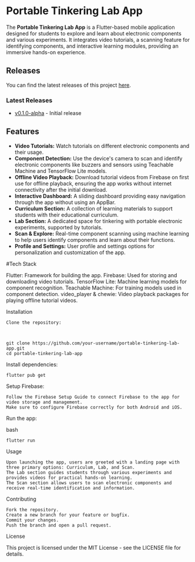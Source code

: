 # Portable Tinkering Lab App

The **Portable Tinkering Lab App** is a Flutter-based mobile application designed for students to explore and learn about electronic components and various experiments. It integrates video tutorials, a scanning feature for identifying components, and interactive learning modules, providing an immersive hands-on experience.

## Releases

You can find the latest releases of this project [here](https://github.com/swapisticated/Portable-Tinkering-Lab.git).

### Latest Releases
- [v0.1.0-alpha](https://github.com/swapisticated/Portable-Tinkering-Lab/releases/tag/v0.1.0-alpha) - Initial release


## Features

- **Video Tutorials:** Watch tutorials on different electronic components and their usage.
- **Component Detection:** Use the device's camera to scan and identify electronic components like buzzers and sensors using Teachable Machine and TensorFlow Lite models.
- **Offline Video Playback:** Download tutorial videos from Firebase on first use for offline playback, ensuring the app works without internet connectivity after the initial download.
- **Interactive Dashboard:** A sliding dashboard providing easy navigation through the app without using an AppBar.
- **Curriculum Section:** A collection of learning materials to support students with their educational curriculum.
- **Lab Section:** A dedicated space for tinkering with portable electronic experiments, supported by tutorials.
- **Scan & Explore:** Real-time component scanning using machine learning to help users identify components and learn about their functions.
- **Profile and Settings:** User profile and settings options for personalization and customization of the app.

#Tech Stack

Flutter: Framework for building the app.
Firebase: Used for storing and downloading video tutorials.
TensorFlow Lite: Machine learning models for component recognition.
Teachable Machine: For training models used in component detection.
video_player & chewie: Video playback packages for playing offline tutorial videos.

Installation

    Clone the repository:

    

    git clone https://github.com/your-username/portable-tinkering-lab-app.git
    cd portable-tinkering-lab-app

Install dependencies:

    flutter pub get

Setup Firebase:

    Follow the Firebase Setup Guide to connect Firebase to the app for video storage and management.
    Make sure to configure Firebase correctly for both Android and iOS.

Run the app:

bash

    flutter run

Usage

    Upon launching the app, users are greeted with a landing page with three primary options: Curriculum, Lab, and Scan.
    The Lab section guides students through various experiments and provides videos for practical hands-on learning.
    The Scan section allows users to scan electronic components and receive real-time identification and information.

Contributing

    Fork the repository.
    Create a new branch for your feature or bugfix.
    Commit your changes.
    Push the branch and open a pull request.

License

This project is licensed under the MIT License - see the LICENSE file for details.
